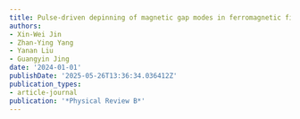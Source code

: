```yaml
---
title: Pulse-driven depinning of magnetic gap modes in ferromagnetic films
authors:
- Xin-Wei Jin
- Zhan-Ying Yang
- Yanan Liu
- Guangyin Jing
date: '2024-01-01'
publishDate: '2025-05-26T13:36:34.036412Z'
publication_types:
- article-journal
publication: '*Physical Review B*'
---
```

